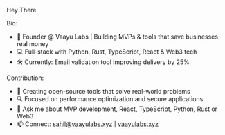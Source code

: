 Hey There

Bio:

- 🚀 Founder @ Vaayu Labs | Building MVPs & tools that save businesses real money
- 💻 Full-stack with Python, Rust, TypeScript, React & Web3 tech
- 🛠️ Currently: Email validation tool improving delivery by 25%

Contribution:

- 🌱 Creating open-source tools that solve real-world problems
- 🔍 Focused on performance optimization and secure applications
- 💬 Ask me about MVP development, React, TypeScript, Python, Rust or Web3
- 📫 Connect: sahil@vaayulabs.xyz | [vaayulabs.xyz](https://www.vaayulabs.xyz/)
